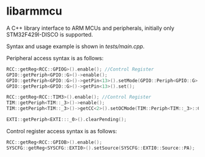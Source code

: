 libarmmcu
=========

A C++ library interface to ARM MCUs and peripherals, initially only STM32F429I-DISCO is supported.

Syntax and usage example is shown in _tests/main.cpp_.

Peripheral access syntax is as follows:
```C++
RCC::getReg<RCC::GPIOG>().enable(); //Control Register
GPIO::getPeriph<GPIO::G>()->enable();
GPIO::getPeriph<GPIO::G>()->getPin<13>().setMode(GPIO::Periph<GPIO::G>::Pin<13>::Mode::Output);
GPIO::getPeriph<GPIO::G>()->getPin<13>().set();

RCC::getReg<RCC::TIM3>().enable(); //Control Register
TIM::getPeriph<TIM::_3>()->enable();
TIM::getPeriph<TIM::_3>()->getCC<2>().setOCMode(TIM::Periph<TIM::_3>::CC<2>::OCMode::PWM1);

EXTI::getPeriph<EXTI:::_0>().clearPending();
```

Control register access syntax is as follows:
```C++
RCC::getReg<RCC::GPIOB>().enable();
SYSCFG::getReg<SYSCFG::EXTI0>().setSource(SYSCFG::EXTI0::Source::PA);
```

